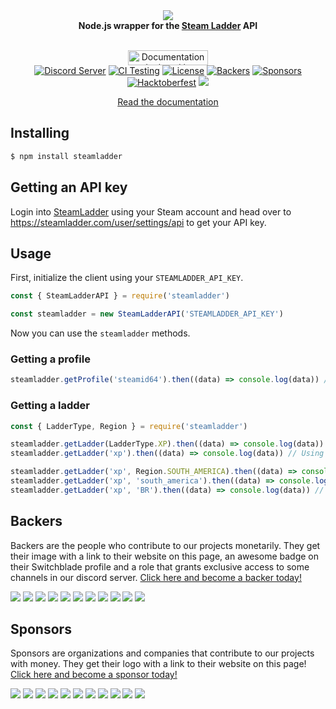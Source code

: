 <div align="center">
  <img src="https://i.imgur.com/P98NzkK.png"><br>
  <b>Node.js wrapper for the <a href="https://steamladder.com/">Steam Ladder</a> API</b>
  <br><br>
  <p>
    <a href="https://netlify.com/"><img src="https://i.imgur.com/oJjg6fA.png" alt="Documentation deployed by Netlify" width="128" height="24"></a>
    <br>
        <a href="https://discord.gg/PwWJRsc" target="_blank"><img src="https://img.shields.io/discord/445203868624748555?color=blue&logo=discord&logoColor=white" alt="Discord Server"/></a>
        <a href="https://github.com/SwitchbladeBot/switchblade/actions?query=workflow%3ACI" target="_blank"><img src="https://github.com/SwitchbladeBot/steamladder.js/workflows/CI/badge.svg" alt="CI Testing"/></a>
        <a href="https://github.com/SwitchbladeBot/steamladder.js/blob/master/LICENSE" target="_blank"><img src="https://img.shields.io/github/license/SwitchbladeBot/steamladder.js.svg" alt="License"/></a>
        <a href="https://opencollective.com/switchblade#backer" target="_blank"><img src="https://opencollective.com/switchblade/tiers/backer/badge.svg?label=backers&color=brightgreen" alt="Backers"/></a>
        <a href="https://opencollective.com/switchblade#sponsor" target="_blank"><img src="https://opencollective.com/switchblade/tiers/sponsor/badge.svg?label=sponsors&color=brightgreen" alt="Sponsors"/></a>
        <a href="https://github.com/SwitchbladeBot/steamladder.js/issues?q=is%3Aopen+is%3Aissue+label%3Ahacktoberfest" target="_blank"><img src="https://img.shields.io/static/v1?label=hacktoberfest&message=friendly&color=success" alt="Hacktoberfest"/></a>
    <a href="https://npmjs.com/package/steamladder"><img src="https://img.shields.io/npm/v/steamladder.svg"/></a>
  </p>
  <a href="http://steamladder.switchblade.xyz/">Read the documentation</a>
</div>

## Installing

```bash
$ npm install steamladder
```

## Getting an API key
Login into [SteamLadder](https://steamladder.com) using your Steam account and head over to https://steamladder.com/user/settings/api to get your API key.

## Usage
First, initialize the client using your `STEAMLADDER_API_KEY`.

```js
const { SteamLadderAPI } = require('steamladder')

const steamladder = new SteamLadderAPI('STEAMLADDER_API_KEY')
```

Now you can use the `steamladder` methods.

### Getting a profile
```js
steamladder.getProfile('steamid64').then((data) => console.log(data)) // Profile data
```

### Getting a ladder
```js
const { LadderType, Region } = require('steamladder')

steamladder.getLadder(LadderType.XP).then((data) => console.log(data)) // Using LadderType
steamladder.getLadder('xp').then((data) => console.log(data)) // Using string

steamladder.getLadder('xp', Region.SOUTH_AMERICA).then((data) => console.log(data)) // Using region
steamladder.getLadder('xp', 'south_america').then((data) => console.log(data)) // Using region string
steamladder.getLadder('xp', 'BR').then((data) => console.log(data)) // Using ISO 3166-1 alpha-2 country code
```

## Backers

Backers are the people who contribute to our projects monetarily. They get their image with a link to their website on this page, an awesome badge on their Switchblade profile and a role that grants exclusive access to some channels in our discord server. [Click here and become a backer today!][backers-url]

<a href="https://opencollective.com/switchblade/backer/0/website?requireActive=false" target="_blank"><img src="https://opencollective.com/switchblade/backer/0/avatar.svg?requireActive=false"></a>
<a href="https://opencollective.com/switchblade/backer/1/website?requireActive=false" target="_blank"><img src="https://opencollective.com/switchblade/backer/1/avatar.svg?requireActive=false"></a>
<a href="https://opencollective.com/switchblade/backer/2/website?requireActive=false" target="_blank"><img src="https://opencollective.com/switchblade/backer/2/avatar.svg?requireActive=false"></a>
<a href="https://opencollective.com/switchblade/backer/3/website?requireActive=false" target="_blank"><img src="https://opencollective.com/switchblade/backer/3/avatar.svg?requireActive=false"></a>
<a href="https://opencollective.com/switchblade/backer/4/website?requireActive=false" target="_blank"><img src="https://opencollective.com/switchblade/backer/4/avatar.svg?requireActive=false"></a>
<a href="https://opencollective.com/switchblade/backer/5/website?requireActive=false" target="_blank"><img src="https://opencollective.com/switchblade/backer/5/avatar.svg?requireActive=false&a=1"></a>
<a href="https://opencollective.com/switchblade/backer/6/website?requireActive=false" target="_blank"><img src="https://opencollective.com/switchblade/backer/6/avatar.svg?requireActive=false"></a>
<a href="https://opencollective.com/switchblade/backer/7/website?requireActive=false" target="_blank"><img src="https://opencollective.com/switchblade/backer/7/avatar.svg?requireActive=false"></a>
<a href="https://opencollective.com/switchblade/backer/8/website?requireActive=false" target="_blank"><img src="https://opencollective.com/switchblade/backer/8/avatar.svg?requireActive=false"></a>
<a href="https://opencollective.com/switchblade/backer/9/website?requireActive=false" target="_blank"><img src="https://opencollective.com/switchblade/backer/9/avatar.svg?requireActive=false"></a>
<a href="https://opencollective.com/switchblade/backer/10/website?requireActive=false" target="_blank"><img src="https://opencollective.com/switchblade/backer/10/avatar.svg?requireActive=false"></a>

## Sponsors

Sponsors are organizations and companies that contribute to our projects with money. They get their logo with a link to their website on this page! [Click here and become a sponsor today!][sponsors-url]

<a href="https://opencollective.com/switchblade/sponsor/0/website?requireActive=false" target="_blank"><img src="https://opencollective.com/switchblade/sponsor/0/avatar.svg?requireActive=false"></a>
<a href="https://opencollective.com/switchblade/sponsor/1/website?requireActive=false" target="_blank"><img src="https://opencollective.com/switchblade/sponsor/1/avatar.svg?requireActive=false"></a>
<a href="https://opencollective.com/switchblade/sponsor/2/website?requireActive=false" target="_blank"><img src="https://opencollective.com/switchblade/sponsor/2/avatar.svg?requireActive=false"></a>
<a href="https://opencollective.com/switchblade/sponsor/3/website?requireActive=false" target="_blank"><img src="https://opencollective.com/switchblade/sponsor/3/avatar.svg?requireActive=false"></a>
<a href="https://opencollective.com/switchblade/sponsor/4/website?requireActive=false" target="_blank"><img src="https://opencollective.com/switchblade/sponsor/4/avatar.svg?requireActive=false"></a>
<a href="https://opencollective.com/switchblade/sponsor/5/website?requireActive=false" target="_blank"><img src="https://opencollective.com/switchblade/sponsor/5/avatar.svg?requireActive=false"></a>
<a href="https://opencollective.com/switchblade/sponsor/6/website?requireActive=false" target="_blank"><img src="https://opencollective.com/switchblade/sponsor/6/avatar.svg?requireActive=false"></a>
<a href="https://opencollective.com/switchblade/sponsor/7/website?requireActive=false" target="_blank"><img src="https://opencollective.com/switchblade/sponsor/7/avatar.svg?requireActive=false"></a>
<a href="https://opencollective.com/switchblade/sponsor/8/website?requireActive=false" target="_blank"><img src="https://opencollective.com/switchblade/sponsor/8/avatar.svg?requireActive=false"></a>
<a href="https://opencollective.com/switchblade/sponsor/9/website?requireActive=false" target="_blank"><img src="https://opencollective.com/switchblade/sponsor/9/avatar.svg?requireActive=false"></a>
<a href="https://opencollective.com/switchblade/sponsor/10/website?requireActive=false" target="_blank"><img src="https://opencollective.com/switchblade/sponsor/10/avatar.svg?requireActive=false"></a>

[backers-url]: https://opencollective.com/switchblade#backer
[backers-badge]: https://opencollective.com/switchblade/tiers/backer/badge.svg?label=backers&color=brightgreen

[sponsors-url]: https://opencollective.com/switchblade#sponsor
[sponsors-badge]: https://opencollective.com/switchblade/tiers/sponsor/badge.svg?label=sponsors&color=brightgreen
